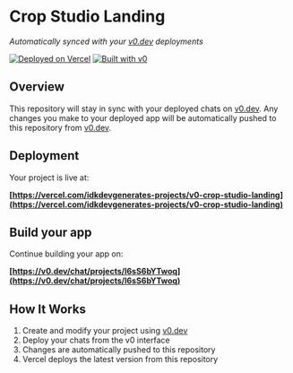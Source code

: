 # Crop Studio Landing

*Automatically synced with your [v0.dev](https://v0.dev) deployments*

[![Deployed on Vercel](https://img.shields.io/badge/Deployed%20on-Vercel-black?style=for-the-badge&logo=vercel)](https://vercel.com/idkdevgenerates-projects/v0-crop-studio-landing)
[![Built with v0](https://img.shields.io/badge/Built%20with-v0.dev-black?style=for-the-badge)](https://v0.dev/chat/projects/l6sS6bYTwoq)

## Overview

This repository will stay in sync with your deployed chats on [v0.dev](https://v0.dev).
Any changes you make to your deployed app will be automatically pushed to this repository from [v0.dev](https://v0.dev).

## Deployment

Your project is live at:

**[https://vercel.com/idkdevgenerates-projects/v0-crop-studio-landing](https://vercel.com/idkdevgenerates-projects/v0-crop-studio-landing)**

## Build your app

Continue building your app on:

**[https://v0.dev/chat/projects/l6sS6bYTwoq](https://v0.dev/chat/projects/l6sS6bYTwoq)**

## How It Works

1. Create and modify your project using [v0.dev](https://v0.dev)
2. Deploy your chats from the v0 interface
3. Changes are automatically pushed to this repository
4. Vercel deploys the latest version from this repository